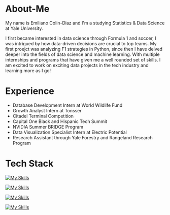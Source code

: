 # About-Me

My name is Emiliano Colin-Diaz and I'm a studying Statistics & Data Science at Yale University.

I first became interested in data science through Formula 1 and soccer, I was intrigued by how data-driven decisions are crucial to top teams. My first proejct was analyzing F1 strategies in Python, since then I have delved deeper into the fields of data science and machine learning. With multiple internships and programs that have given me a well rounded set of skills. I am excited to work on exciting data projects in the tech industry and learning more as I go!

# Experience

  - Database Development Intern at World Wildlife Fund
  - Growth Analyst Intern at Tonsser
  - Citadel Terminal Competition
  - Capital One Black and Hispanic Tech Summit
  - NVIDIA Summer BRIDGE Program
  - Data Visualization Specialist Intern at Electric Potential
  - Research Assistant through Yale Forestry and Rangeland Research Program


# Tech Stack
[![My Skills](https://skillicons.dev/icons?i=py,sklearn,pytorch,tensorflow,ai)](https://skillicons.dev)

[![My Skills](https://skillicons.dev/icons?i=r,postgres,mysql,mongodb,sqllite)](https://skillicons.dev)

[![My Skills](https://skillicons.dev/icons?i=js,flask,html,css,express,react,nodejs,django)](https://skillicons.dev)

[![My Skills](https://skillicons.dev/icons?i=pycharm,github,figma,heroku,gcp)](https://skillicons.dev)

